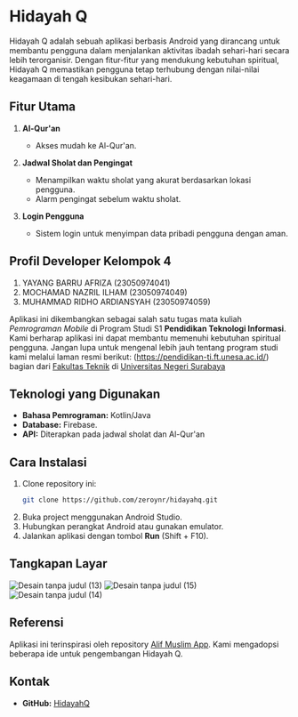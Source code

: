 # Hidayah Q

Hidayah Q adalah sebuah aplikasi berbasis Android yang dirancang untuk membantu pengguna dalam menjalankan aktivitas ibadah sehari-hari secara lebih terorganisir. Dengan fitur-fitur yang mendukung kebutuhan spiritual, Hidayah Q memastikan pengguna tetap terhubung dengan nilai-nilai keagamaan di tengah kesibukan sehari-hari.

## Fitur Utama

1. **Al-Qur'an**
   - Akses mudah ke Al-Qur'an.

2. **Jadwal Sholat dan Pengingat**
   - Menampilkan waktu sholat yang akurat berdasarkan lokasi pengguna.
   - Alarm pengingat sebelum waktu sholat.

3. **Login Pengguna**
   - Sistem login untuk menyimpan data pribadi pengguna dengan aman.
     
## Profil Developer Kelompok 4

1. YAYANG BARRU AFRIZA	      (23050974041)
2. MOCHAMAD NAZRIL ILHAM	   (23050974049)
3. MUHAMMAD RIDHO ARDIANSYAH	(23050974059)

Aplikasi ini dikembangkan sebagai salah satu tugas mata kuliah *Pemrograman Mobile* di Program Studi S1 **Pendidikan Teknologi Informasi**. Kami berharap aplikasi ini dapat membantu memenuhi kebutuhan spiritual pengguna. Jangan lupa untuk mengenal lebih jauh tentang program studi kami melalui laman resmi berikut: (https://pendidikan-ti.ft.unesa.ac.id/) bagian dari [Fakultas Teknik](https://ft.unesa.ac.id/) di [Universitas Negeri Surabaya](https://unesa.ac.id/)

## Teknologi yang Digunakan

- **Bahasa Pemrograman:** Kotlin/Java
- **Database:** Firebase.
- **API:** Diterapkan pada jadwal sholat dan Al-Qur'an
## Cara Instalasi

1. Clone repository ini:
   ```bash
   git clone https://github.com/zeroynr/hidayahq.git
   ```
2. Buka project menggunakan Android Studio.
3. Hubungkan perangkat Android atau gunakan emulator.
4. Jalankan aplikasi dengan tombol **Run** (Shift + F10).

## Tangkapan Layar

![Desain tanpa judul (13)](https://github.com/user-attachments/assets/875cdf2c-f661-4480-9480-5887406a9d1d)
![Desain tanpa judul (15)](https://github.com/user-attachments/assets/e1a4ee6a-51cd-440c-a850-0d8b89d2c389)
![Desain tanpa judul (14)](https://github.com/user-attachments/assets/bc299a1b-3546-4307-8284-58a1f2018f86)


## Referensi

Aplikasi ini terinspirasi oleh repository [Alif Muslim App](https://github.com/derysudrajat/alif-muslim-app.git). Kami mengadopsi beberapa ide untuk pengembangan Hidayah Q.

## Kontak
- **GitHub:** [HidayahQ](https://github.com/zeronyr/hidayahq)
